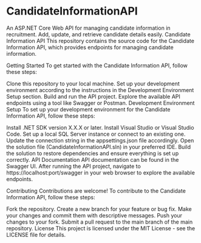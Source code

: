 # CandidateInformationAPI
An ASP.NET Core Web API for managing candidate information in recruitment. Add, update, and retrieve candidate details easily.
Candidate Information API
This repository contains the source code for the Candidate Information API, which provides endpoints for managing candidate information.

Getting Started
To get started with the Candidate Information API, follow these steps:

Clone this repository to your local machine.
Set up your development environment according to the instructions in the Development Environment Setup section.
Build and run the API project.
Explore the available API endpoints using a tool like Swagger or Postman.
Development Environment Setup
To set up your development environment for the Candidate Information API, follow these steps:

Install .NET SDK version X.X.X or later.
Install Visual Studio or Visual Studio Code.
Set up a local SQL Server instance or connect to an existing one. Update the connection string in the appsettings.json file accordingly.
Open the solution file (CandidateInformationAPI.sln) in your preferred IDE.
Build the solution to restore dependencies and ensure everything is set up correctly.
API Documentation
API documentation can be found in the Swagger UI. After running the API project, navigate to https://localhost:port/swagger in your web browser to explore the available endpoints.

Contributing
Contributions are welcome! To contribute to the Candidate Information API, follow these steps:

Fork the repository.
Create a new branch for your feature or bug fix.
Make your changes and commit them with descriptive messages.
Push your changes to your fork.
Submit a pull request to the main branch of the main repository.
License
This project is licensed under the MIT License - see the LICENSE file for details.
